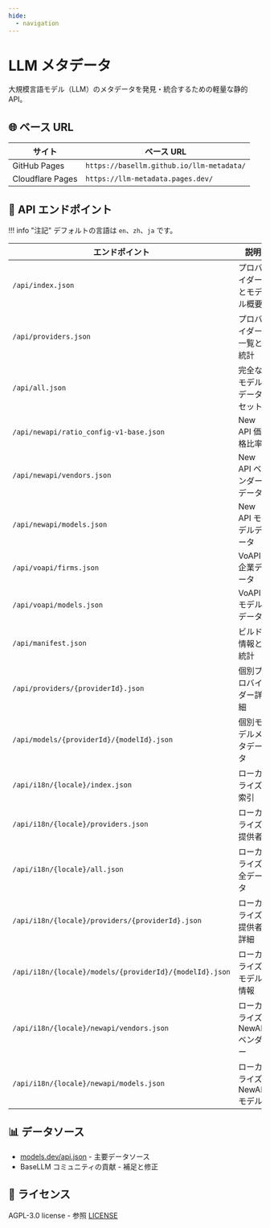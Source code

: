 ```yaml
---
hide:
  - navigation
---
```


# LLM メタデータ

大規模言語モデル（LLM）のメタデータを発見・統合するための軽量な静的 API。

## 🌐 ベース URL

| サイト           | ベース URL                                |
| ---------------- | ----------------------------------------- |
| GitHub Pages     | `https://basellm.github.io/llm-metadata/` |
| Cloudflare Pages | `https://llm-metadata.pages.dev/`         |

## 📡 API エンドポイント

!!! info "注記"
    デフォルトの言語は `en`、`zh`、`ja` です。

| エンドポイント                                                                     | 説明                         | 例                                            |
| ---------------------------------------------------------------------------------- | ---------------------------- | --------------------------------------------- |
| `/api/index.json`                                                                  | プロバイダーとモデル概要     | すべてのプロバイダーとモデルの基本情報        |
| `/api/providers.json`                                                              | プロバイダー一覧と統計       | プロバイダー一覧とモデル数統計                |
| `/api/all.json`                                                                    | 完全なモデルデータセット     | すべてのモデルの詳細情報                      |
| `/api/newapi/ratio_config-v1-base.json`                                            | New API 価格比率             | New API システムにおける価格計算の比率        |
| `/api/newapi/vendors.json`                                                         | New API ベンダーデータ       | New API システム向けのベンダーデータ          |
| `/api/newapi/models.json`                                                          | New API モデルデータ         | New API システム向けのモデルデータ            |
| `/api/voapi/firms.json`                                                            | VoAPI 企業データ             | VoAPI システム向けの企業データ                |
| `/api/voapi/models.json`                                                           | VoAPI モデルデータ           | VoAPI システム向けのモデルデータ              |
| `/api/manifest.json`                                                               | ビルド情報と統計             | ビルド情報およびデータ統計                    |
| `/api/providers/{providerId}.json`                                                 | 個別プロバイダー詳細         | 例：`/api/providers/openai.json`              |
| `/api/models/{providerId}/{modelId}.json`                                          | 個別モデルメタデータ         | 例：`/api/models/openai/gpt-4.json`           |
| `/api/i18n/{locale}/index.json`                                                    | ローカライズ索引             | 例：`../api/i18n/zh/index.json`               |
| `/api/i18n/{locale}/providers.json`                                                | ローカライズ提供者           | 例：`../api/i18n/ja/providers.json`           |
| `/api/i18n/{locale}/all.json`                                                      | ローカライズ全データ         | 例：`../api/i18n/zh/all.json`                 |
| `/api/i18n/{locale}/providers/{providerId}.json`                                   | ローカライズ提供者詳細       | 例：`../api/i18n/zh/providers/openai.json`    |
| `/api/i18n/{locale}/models/{providerId}/{modelId}.json`                            | ローカライズモデル情報       | 例：`../api/i18n/ja/models/openai/gpt-4.json` |
| `/api/i18n/{locale}/newapi/vendors.json`                                           | ローカライズ NewAPI ベンダー | 例：`../api/i18n/zh/newapi/vendors.json`      |
| `/api/i18n/{locale}/newapi/models.json`                                            | ローカライズ NewAPI モデル   | 例：`../api/i18n/ja/newapi/models.json`       |

## 📊 データソース

- [models.dev/api.json](https://models.dev/api.json) - 主要データソース
- BaseLLM コミュニティの貢献 - 補足と修正

## 📄 ライセンス

AGPL-3.0 license - 参照 [LICENSE](https://github.com/basellm/llm-metadata/blob/main/LICENSE)

